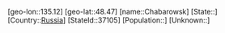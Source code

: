 ﻿---
location: [48.47,135.12]
type: City
tags:
- geo/City


SpocWebEntityId: 29539
isDeleted: false
confidential: public

---
[geo-lon::135.12]
[geo-lat::48.47]
[name::Chabarowsk]
[State::]
[Country::[Russia](geo/Continent/Europe/Russia.md)]
[StateId::37105]
[Population::]
[Unknown::]

